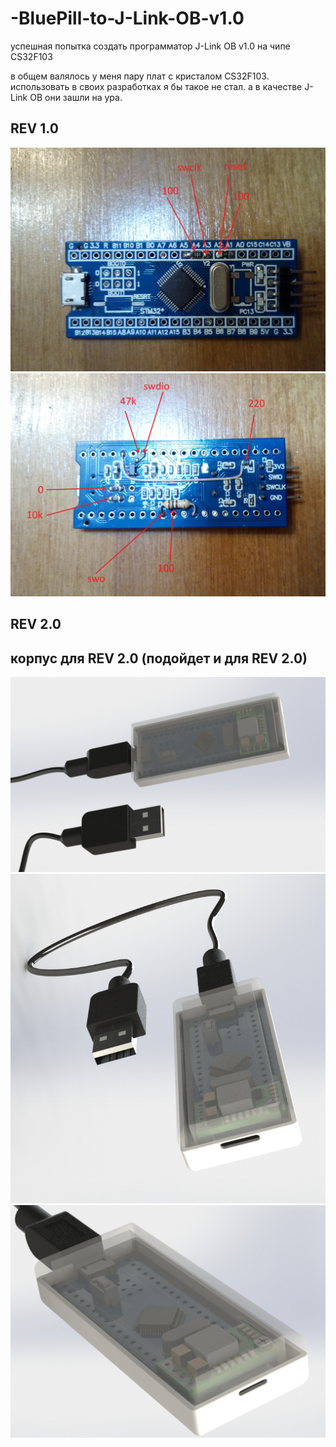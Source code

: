 # -BluePill-to-J-Link-OB-v1.0
успешная попытка создать программатор J-Link OB v1.0 на чипе CS32F103

в общем валялось у меня пару плат с кристалом CS32F103. использовать в своих разработках я бы такое не стал. а в качестве J-Link OB они зашли на ура.

<h2>REV 1.0</h2>

<img src="https://github.com/RusikOk/-BluePill-to-J-Link-OB-v1.0/blob/main/5_%D1%84%D0%BE%D1%82%D0%BE/rev%201.0/P01128-204354%20comment.jpg" alt="top"> 
<img src="https://github.com/RusikOk/-BluePill-to-J-Link-OB-v1.0/blob/main/5_%D1%84%D0%BE%D1%82%D0%BE/rev%201.0/P01128-204404%20comment.jpg" alt="bottom"> 

<h2>REV 2.0</h2>

<h2>корпус для REV 2.0 (подойдет и для REV 2.0)</h2>

<img src="https://github.com/RusikOk/-BluePill-to-J-Link-OB-v1.0/blob/main/4_SolidWorks2020/%D0%A1%D0%B1%D0%BE%D1%80%D0%BA%D0%B0.JPG"> 
<img src="https://github.com/RusikOk/-BluePill-to-J-Link-OB-v1.0/blob/main/4_SolidWorks2020/%D0%A1%D0%B1%D0%BE%D1%80%D0%BA%D0%B02.JPG"> 
<img src="https://github.com/RusikOk/-BluePill-to-J-Link-OB-v1.0/blob/main/4_SolidWorks2020/%D1%81%D0%B1%D0%BE%D1%80%D0%BA%D0%B03.JPG"> 
